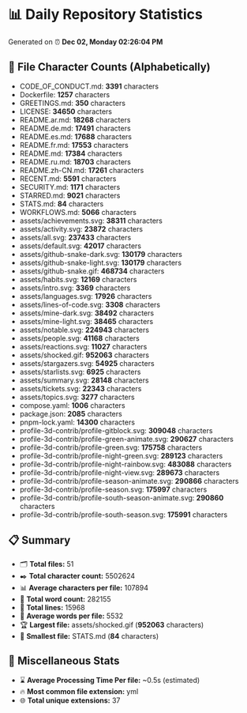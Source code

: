 # 📊 Daily Repository Statistics
Generated on ⏰ **Dec 02, Monday 02:26:04 PM**

## 📂 File Character Counts (Alphabetically)
- CODE_OF_CONDUCT.md: **3391** characters
- Dockerfile: **1257** characters
- GREETINGS.md: **350** characters
- LICENSE: **34650** characters
- README.ar.md: **18268** characters
- README.de.md: **17491** characters
- README.es.md: **17688** characters
- README.fr.md: **17553** characters
- README.md: **17384** characters
- README.ru.md: **18703** characters
- README.zh-CN.md: **17261** characters
- RECENT.md: **5591** characters
- SECURITY.md: **1171** characters
- STARRED.md: **9021** characters
- STATS.md: **84** characters
- WORKFLOWS.md: **5066** characters
- assets/achievements.svg: **38311** characters
- assets/activity.svg: **23872** characters
- assets/all.svg: **237433** characters
- assets/default.svg: **42017** characters
- assets/github-snake-dark.svg: **130179** characters
- assets/github-snake-light.svg: **130179** characters
- assets/github-snake.gif: **468734** characters
- assets/habits.svg: **12169** characters
- assets/intro.svg: **3369** characters
- assets/languages.svg: **17926** characters
- assets/lines-of-code.svg: **3308** characters
- assets/mine-dark.svg: **38492** characters
- assets/mine-light.svg: **38465** characters
- assets/notable.svg: **224943** characters
- assets/people.svg: **41168** characters
- assets/reactions.svg: **11027** characters
- assets/shocked.gif: **952063** characters
- assets/stargazers.svg: **54925** characters
- assets/starlists.svg: **6925** characters
- assets/summary.svg: **28148** characters
- assets/tickets.svg: **22343** characters
- assets/topics.svg: **3277** characters
- compose.yaml: **1006** characters
- package.json: **2085** characters
- pnpm-lock.yaml: **14300** characters
- profile-3d-contrib/profile-gitblock.svg: **309048** characters
- profile-3d-contrib/profile-green-animate.svg: **290627** characters
- profile-3d-contrib/profile-green.svg: **175758** characters
- profile-3d-contrib/profile-night-green.svg: **289123** characters
- profile-3d-contrib/profile-night-rainbow.svg: **483088** characters
- profile-3d-contrib/profile-night-view.svg: **289673** characters
- profile-3d-contrib/profile-season-animate.svg: **290866** characters
- profile-3d-contrib/profile-season.svg: **175997** characters
- profile-3d-contrib/profile-south-season-animate.svg: **290860** characters
- profile-3d-contrib/profile-south-season.svg: **175991** characters

## 📋 Summary
- 🗂️ **Total files:** 51
- ✒️ **Total character count:** 5502624
- 📊 **Average characters per file:** 107894
- 📝 **Total word count:** 282155
- 🧾 **Total lines:** 15968
- 📐 **Average words per file:** 5532
- 🏆 **Largest file:** assets/shocked.gif (**952063** characters)
- 🥉 **Smallest file:** STATS.md (**84** characters)

## 🌟 Miscellaneous Stats
- ⌛ **Average Processing Time Per file:** ~0.5s (estimated)
- 🔥 **Most common file extension:** yml
- 🌐 **Total unique extensions:** 37
